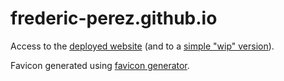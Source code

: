 # frederic-perez.github.io

Access to the [deployed website](https://frederic-perez.github.io/) (and to a [simple "wip" version](https://frederic-perez.github.io/index-wip.html)).

Favicon generated using [favicon generator](https://favicon.io/favicon-generator/).
